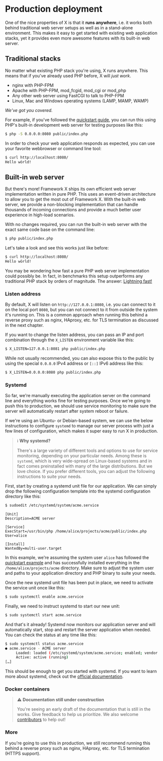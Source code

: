 # Production deployment

One of the nice properties of X is that it **runs anywhere**, i.e. it works both
behind traditional web server setups as well as in a stand-alone environment.
This makes it easy to get started with existing web application stacks, yet it
provides even more awesome features with its built-in web server.

## Traditional stacks

No matter what existing PHP stack you're using, X runs anywhere.
This means that if you've already used PHP before, X will *just work*.

* nginx with PHP-FPM
* Apache with PHP-FPM, mod_fcgid, mod_cgi or mod_php
* Any other web server using FastCGI to talk to PHP-FPM
* Linux, Mac and Windows operating systems (<abbrev title="Apache, MySQL or MariaDB, PHP, on Linux, Mac or Windows operating systems">LAMP, MAMP, WAMP</abbrev>)

*We've got you covered.*

For example, if you've followed the [quickstart guide](../getting-started/quickstart.md), you can run this using PHP's built-in development web
server for testing purposes like this:

```bash
$ php -S 0.0.0.0:8080 public/index.php
```

In order to check your web application responds as expected, you can use your favorite webbrowser or command line tool:

```bash
$ curl http://localhost:8080/
Hello wörld!
```

## Built-in web server

But there's more!
Framework X ships its own efficient web server implementation written in pure PHP.
This uses an event-driven architecture to allow you to get the most out of Framework X.
With the built-in web server, we provide a non-blocking implementation that can handle thousands of incoming connections and provide a much better user experience in high-load scenarios.

With no changes required, you can run the built-in web server with the exact same code base on the command line:

```bash
$ php public/index.php
```

Let's take a look and see this works just like before:

```bash
$ curl http://localhost:8080/
Hello wörld!
```

You may be wondering how fast a pure PHP web server implementation could possibly be.
In fact, in benchmarks this setup outperforms any traditional PHP stack by orders of magnitude.
The answer: [Lightning fast!](https://framework-x.clue.engineering/#lightning-fast)

### Listen address

By default, X will listen on `http://127.0.0.1:8080`, i.e. you can connect to it on
the local port `8080`, but you can not connect to it from outside the system it's
running on. This is a common approach when running this behind a reverse proxy
such as nginx, HAproxy, etc. for TLS termination as discussed in the next chapter.

If you want to change the listen address, you can pass an IP and port
combination through the `X_LISTEN` environment variable like this:

```bash
$ X_LISTEN=127.0.0.1:8081 php public/index.php
```

While not usually recommended, you can also expose this to the public by using
the special `0.0.0.0` IPv4 address or `[::]` IPv6 address like this:

```bash
$ X_LISTEN=0.0.0.0:8080 php public/index.php
```

### Systemd

So far, we're manually executing the application server on the command line and
everything works fine for testing purposes. Once we're going to push this to
production, we should use service monitoring to make sure the server will
automatically restart after system reboot or failure.

If we're using an Ubuntu- or Debian-based system, we can use the below
instructions to configure `systemd` to manage our server process with just a
few lines of configuration, which makes it super easy to run X in production.

> ℹ️ **Why systemd?**
>
> There's a large variety of different tools and options to use for service
> monitoring, depending on your particular needs. Among these is `systemd`, which
> is very wide-spread on Linux-based systems and in fact comes preinstalled with
> many of the large distributions. But we love choice. If you prefer different
> tools, you can adjust the following instructions to suite your needs.

First, start by creating a systemd unit file for our application. We can simply
drop the following configuration template into the systemd configuration
directory like this:

```bash
$ sudoedit /etc/systemd/system/acme.service
```

```
[Unit]
Description=ACME server

[Service]
ExecStart=/usr/bin/php /home/alice/projects/acme/public/index.php
User=alice

[Install]
WantedBy=multi-user.target
```

In this example, we're assuming the system user `alice` has followed the
[quickstart example](../getting-started/quickstart.md) and has successfully
installed everything in the `/home/alice/projects/acme` directory. Make sure to
adjust the system user and paths to your application directory and PHP binary
to suite your needs.

Once the new systemd unit file has been put in place, we need to activate the
service unit once like this:

```bash
$ sudo systemctl enable acme.service
```

Finally, we need to instruct systemd to start our new unit:

```bash
$ sudo systemctl start acme.service
```

And that's it already! Systemd now monitors our application server and will
automatically start, stop and restart the server application when needed. You
can check the status at any time like this:

```bash
$ sudo systemctl status acme.service
● acme.service - ACME server
     Loaded: loaded (/etc/systemd/system/acme.service; enabled; vendor preset: enabled)
     Active: active (running)
[…]
```

This should be enough to get you started with systemd. If you want to learn more
about systemd, check out the
[official documentation](https://www.freedesktop.org/software/systemd/man/systemd.service.html).

### Docker containers

> ⚠️ **Documentation still under construction**
>
> You're seeing an early draft of the documentation that is still in the works.
> Give feedback to help us prioritize.
> We also welcome [contributors](../more/community.md) to help out!

### More

If you're going to use this in production, we still recommend running this
behind a reverse proxy such as nginx, HAproxy, etc. for TLS termination
(HTTPS support).
